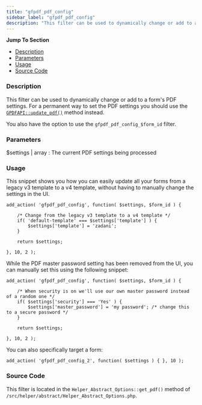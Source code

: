 ```yaml
---
title: "gfpdf_pdf_config"
sidebar_label: "gfpdf_pdf_config"
description: "This filter can be used to dynamically change or add to a form's PDF settings. This shouldn't be used as a permanent way to control the form's PDF settings."
---
```


**Jump To Section**

* [Description](#description)
* [Parameters](#parameters)
* [Usage](#usage)
* [Source Code](#source-code)

### Description 

This filter can be used to dynamically change or add to a form's PDF settings. For a permanent way to set the PDF settings you should use the [`GPDFAPI::update_pdf()`](api_update_pdf.md) method instead.

You also have the option to use the `gfpdf_pdf_config_$form_id` filter.

### Parameters 

$settings | array
:    The current PDF settings being processed

### Usage 

This snippet shows you how you can easily update all your forms from a legacy v3 template to a v4 template, without having to manually change the settings in the UI.

```
add_action( 'gfpdf_pdf_config', function( $settings, $form_id ) {

	/* Change from the legacy v3 template to a v4 template */
	if( 'default-template' === $settings['template'] ) {
		$settings['template'] = 'zadani';
	}

	return $settings;

}, 10, 2 );
```

While the PDF master password setting has been removed from the UI, you can manually set this using the following snippet:

```
add_action( 'gfpdf_pdf_config', function( $settings, $form_id ) {

	/* When security is on we'll use our own master password instead of a random one */
	if( $settings['security'] === 'Yes' ) {
		$settings['master_password'] = 'my password'; /* change this to a secure password */
	}

	return $settings;

}, 10, 2 );
```

You can also specifically target a form: 

```
add_action( 'gfpdf_pdf_config_2', function( $settings ) { }, 10 );
```

### Source Code 

This filter is located in the `Helper_Abstract_Options::get_pdf()` method of `/src/helper/abstract/Helper_Abstract_Options.php`.